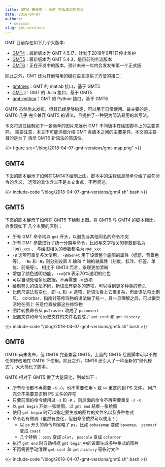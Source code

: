 ```yaml
---
title: GMT6 要来啦 — GMT 各版本间的差异
date: 2018-04-07
authors:
  - seisman
slug: gmt-versions
---
```


GMT 目前存在如下几个大版本:

- [GMT4](https://www.soest.hawaii.edu/gmt/)：最新版本为 GMT 4.5.17，计划于2018年6月1日停止维护
- [GMT5](http://gmt.soest.hawaii.edu/doc/5.4.3/)：最新版本为 GMT 5.4.3，是目前的主流版本
- [GMT6](http://gmt.soest.hawaii.edu/doc/latest/)：正在开发中的版本，预计未来一年内会发发布第一个正式版

除此之外，GMT 还为其他常用的编程语言提供了方便的接口：

- [gmtmex](https://github.com/GenericMappingTools/gmtmex)：GMT 的 matlab 接口，基于 GMT5
- [GMT.jl](https://github.com/GenericMappingTools/GMT.jl)：GMT 的 Julia 接口，基于 GMT5
- [gmt-python](https://github.com/GenericMappingTools/gmt-python)：GMT 的 Python 接口，基于 GMT6

GMT6 虽然尚未发布，但其已经足够稳定，可以用于日常使用。最主要的是，GMT6 几乎
完全兼容 GMT5 的语法，且提供了一种更为简洁易用的新写法。

本文将通过绘制如下一张简单的图片来展示 GMT 不同版本在绘图脚本上的主要差异。
需要注意，本文不可能详细介绍 GMT 各版本之间的主要差异，本文的主要目的是为了
演示 GMT6 新语法的简洁性。

{{< figure src="/blog/2018-04-07-gmt-versions/gmt-map.png" >}}

## GMT4

下面的脚本展示了如何在GMT4下绘制上图。脚本中的注释信息简单介绍了每句命令的含义，
选项的具体含义不是本文重点，不再赘述。

{{< include-code "/blog/2018-04-07-gmt-versions/gmt4.sh" bash >}}

## GMT5

下面的脚本展示了如何在 GMT5 下绘制上图。将 GMT5 与 GMT4 的脚本相比，会发现如下
几个主要的区别：

-   所有 GMT 命令均以 `gmt` 开头，以避免与其他同名的命令冲突
-   所有 GMT 参数进行了统一分类与命令，比如与文字相关的参数都名为 `FONT_xxx` 、
    与绘图相关的参数都名为 `MAP_xxx`
-   `-B` 选项可重复多次使用， `-BWSen+t` 用于设置整个底图的属性（标题、背景色等），
    `-Bx` 和 `-By` 则分别设置 X 轴和 Y 轴的轴属性（刻度、标注、标签、单位、前缀等）。
    相比于 GMT4 而言，条理更加清晰
-   增加了颜色透明功能， `red@70` 表示70%透明的红色
-   可以自动处理多段数据，不再需要 `-m` 选项
-   绘制箭头的语法不同，新语法有更多的选项，可以得到更多种类的箭头
-   比例尺语法有变化，即 `-L` 和 `-F` 选项，新语法看上去很复杂，但此语法将比例尺、
    colorbar、指南针等修饰物的语法做了统一，且一旦理解之后，可以很灵活地在图上
    任意位置放置这些修饰物
-   图片转换命令从 `ps2raster` 改成了 `psconvert`
-   配置文件和命令历史文件的文件名变成了 `gmt.conf` 和 `gmt.history`

{{< include-code "/blog/2018-04-07-gmt-versions/gmt5.sh" bash >}}

## GMT6

GMT6 尚未发布，但 GMT6 完全兼容 GMT5。上面的 GMT5 绘图脚本可以不做任何修改地在
GMT6 下使用。除此之外，GMT6 还引入了一种全新的“现代模式”，大大简化了脚本。

GMT6 相对于 GMT5 做了大量简化，列举如下：

-   所有命令都不再需要 `-K` `-O`，也不需要使用 `>` 或 `>>` 重定向到 PS 文件，
    用户完全不需要意识到 PS 文件的存在
-   只要前面的命令使用过 `-J` 和 `-R` ，则后面的命令不再需要重复 `-J` `-R`
-   以 `gmt begin` 开始一张绘图，以 `gmt end` 结束一张绘图
-   使用 `gmt begin` 时可以指定要生成的图片的文件名以及多种格式
-   命令名有微调（虽然有变化，但旧命令依然可以使用！）
    -   以 `ps` 开头的命令均省略了 `ps`，比如 `psbasemap` 变成 `basemap`、
        `pscoast` 变成 `coast`
    -   几个特例： `psxy` 变成 `plot`， `psscale` 变成 `colorbar`
-   执行 `gmt end` 时自动根据 `gmt begin` 中的设置生成多种格式的图片
-   不再需要手动清理 `gmt.conf` 和 `gmt.history` 等临时文件

{{< include-code "/blog/2018-04-07-gmt-versions/gmt6.sh" bash >}}
